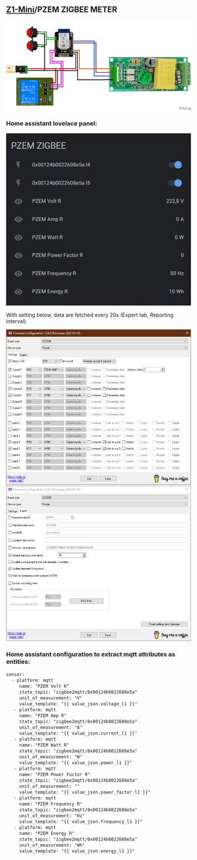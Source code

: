 ## [Z1-Mini](https://gio-dot.github.io/Z1-Mini/)/PZEM ZIGBEE METER

<img src="https://github.com/Gio-dot/Z1-Mini/blob/gh-pages/images/Z1%20Mini-PZEM-004T_bb-900PX.png?raw=true">

### Home assistant lovelace panel:

<img src="https://github.com/Gio-dot/Z1-Mini/blob/gh-pages/images/PZEM-Zigbee-monofase-lovelace.png?raw=true">

With setting below, data are fetched every 20s (Expert tab, Reporting interval).

<img src="https://github.com/Gio-dot/Z1-Mini/blob/gh-pages/images/Firmware%20configurator%20pzem-004t.png?raw=true">

<img src="https://github.com/Gio-dot/Z1-Mini/blob/gh-pages/images/Firmware%20configurator%20pzem-004t-expert.png?raw=true">

### Home assistant configuration to extract mqtt attributes as entities:

 ```
 sensor:
   - platform: mqtt
      name: "PZEM Volt R"
      state_topic: "zigbee2mqtt/0x00124b0022608e5a"
      unit_of_measurement: "V"
      value_template: "{{ value_json.voltage_l1 }}"
    - platform: mqtt
      name: "PZEM Amp R"
      state_topic: "zigbee2mqtt/0x00124b0022608e5a"
      unit_of_measurement: "A"
      value_template: "{{ value_json.current_l1 }}"
    - platform: mqtt
      name: "PZEM Watt R"
      state_topic: "zigbee2mqtt/0x00124b0022608e5a"
      unit_of_measurement: "W"
      value_template: "{{ value_json.power_l1 }}"
    - platform: mqtt
      name: "PZEM Power Factor R"
      state_topic: "zigbee2mqtt/0x00124b0022608e5a"
      unit_of_measurement: ""
      value_template: "{{ value_json.power_factor_l1 }}"
    - platform: mqtt
      name: "PZEM Frequency R"
      state_topic: "zigbee2mqtt/0x00124b0022608e5a"
      unit_of_measurement: "Hz"
      value_template: "{{ value_json.frequency_l1 }}" 
    - platform: mqtt
      name: "PZEM Energy R"
      state_topic: "zigbee2mqtt/0x00124b0022608e5a"
      unit_of_measurement: "Wh"
      value_template: "{{ value_json.energy_l1 }}"    
  ```
